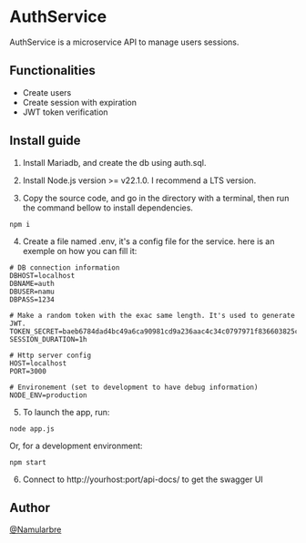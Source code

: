 # AuthService

AuthService is a microservice API to manage users sessions.

## Functionalities

- Create users
- Create session with expiration
- JWT token verification

## Install guide

1. Install Mariadb, and create the db using auth.sql.

2. Install Node.js version >= v22.1.0. I recommend a LTS version.

3. Copy the source code, and go in the directory with a terminal, then run the command bellow to install dependencies.

````
npm i
````

4. Create a file named .env, it's a config file for the service. here is an exemple on how you can fill it:

````
# DB connection information
DBHOST=localhost
DBNAME=auth
DBUSER=namu
DBPASS=1234

# Make a random token with the exac same length. It's used to generate JWT.
TOKEN_SECRET=baeb6784dad4bc49a6ca90981cd9a236aac4c34c0797971f836603825cd4e058631a3ee26aaa7dcd521f0f4e7e6843942e97c7fa65980c89980864f3ed5715b5
SESSION_DURATION=1h

# Http server config
HOST=localhost
PORT=3000

# Environement (set to development to have debug information)
NODE_ENV=production

````

5. To launch the app, run:

````
node app.js
````
Or, for a development environment:
````
npm start
````

6. Connect to http://yourhost:port/api-docs/ to get the swagger UI

## Author

[@Namularbre](https://github.com/namularbre)
